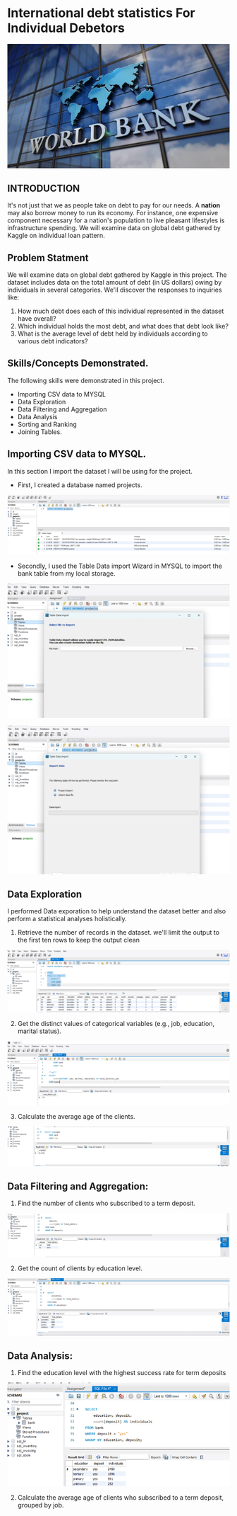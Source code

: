 # International debt statistics For Individual Debetors

![](Work_bank.jpg)

## INTRODUCTION

It's not just that we as people take on debt to pay for our needs. A **nation** may also borrow money to run its economy. For instance, one expensive component necessary for a nation's population to live pleasant lifestyles is infrastructure spending. We will examine data on global debt gathered by Kaggle on individual loan pattern.

## Problem Statment

We will examine data on global debt gathered by Kaggle in this project. The dataset includes data on the total amount of debt (in US dollars) owing by individuals in several categories. We'll discover the responses to inquiries like:

1. How much debt does each of this individual represented in the dataset have overall?
2. Which individual holds the most debt, and what does that debt look like?
3. What is the average level of debt held by individuals according to various debt indicators?

## Skills/Concepts Demonstrated.

The following skills were demonstrated in this project.
- Importing CSV data to MYSQL
- Data Exploration
- Data Filtering and Aggregation
- Data Analysis
- Sorting and Ranking
- Joining Tables.


## Importing CSV data to MYSQL.
 
 In this section I import the dataset I will be using for the project.
 - First, I created a database named projects.

![](Create_database.png)

- Secondly, I used the Table Data import Wizard in MYSQL to import the bank table from my local storage.
 
![](Import_wizard.png)          

![](Import_process.png)

## **Data Exploration**
I performed Data exporation to help understand the dataset better and also perform a statistical analyses holistically.

1. Retrieve the number of records in the dataset. we'll limit the output to the first ten rows to keep the output clean

![](top_10.png)

2. Get the distinct values of categorical variables (e.g., job, education, marital status).

![](job_12.png)

3. Calculate the average age of the clients.

![](Age_avg.jpg)

## Data Filtering and Aggregation:

1. Find the number of clients who subscribed to a term deposit.

![](Debtors_yes_no.jpg)

2. Get the count of clients by education level.

![](Edcation_level.jpg)


## Data Analysis:
1. Find the education level with the highest success rate for term deposits

![](Deposit_where.png)

2. Calculate the average age of clients who subscribed to a term deposit, grouped by job.




















